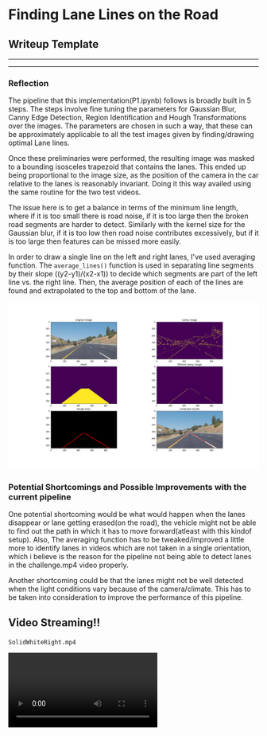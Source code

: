 # **Finding Lane Lines on the Road** 

## Writeup Template

---

[//]: # (Image References)

[image1]: ./pipeline.png "Image Pipeline"

---

### Reflection

The pipeline that this implementation(P1.ipynb) follows is broadly built in 5 steps. The steps involve fine tuning the parameters for Gaussian Blur, Canny Edge Detection, Region Identification and Hough Transformations over the images. The parameters are chosen in such a way, that these can be approximately applicable to all the test images given by finding/drawing optimal Lane lines.

Once these preliminaries were performed, the resulting image was masked to a bounding isosceles trapezoid that contains the lanes. This ended up being proportional to the image size, as the position of the camera in the car relative to the lanes is reasonably invariant. Doing it this way availed using the same routine for the two test videos.

The issue here is to get a balance in terms of the minimum line length, where if it is too small there is road noise, if it is too large then the broken road segments are harder to detect. Similarly with the kernel size for the Gaussian blur, if it is too low then road noise contributes excessively, but if it is too large then features can be missed more easily.

In order to draw a single line on the left and right lanes, I've used averaging function. The `average_lines()` function is used in separating line segments by their slope ((y2-y1)/(x2-x1)) to decide which segments are part of the left line vs. the right line.  Then, the average position of each of the lines are found and extrapolated to the top and bottom of the lane.

![Pipeline][image1]


### Potential Shortcomings and Possible Improvements with the current pipeline


One potential shortcoming would be what would happen when the lanes disappear or lane getting erased(on the road), the vehicle might not be able to find out the path in which it has to move forward(atleast with this kindof setup). Also, The averaging function has to be tweaked/improved a little more to identify lanes in videos which are not taken in a single orientation, which i believe is the reason for the pipeline not being able to detect lanes in the challenge.mp4 video properly. 

Another shortcoming could be that the lanes might not be well detected when the light conditions vary because of the camera/climate. This has to be taken into consideration to improve the performance of this pipeline.


## Video Streaming!! 

`SolidWhiteRight.mp4`

<video controls src="../test_videos/SolidWhiteRight.mp4" />


After Applying the pipeling over the video, 

<video controls src="../test_videos_output/SolidWhiteRight.mp4" />




